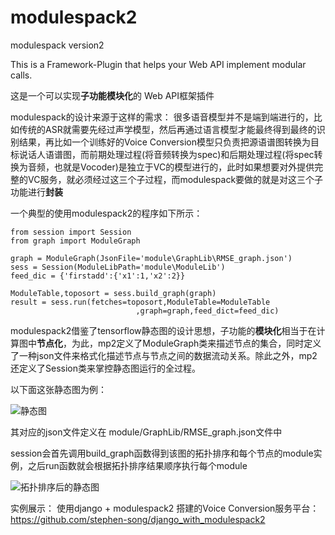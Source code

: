 # modulespack2
modulespack version2

This is a Framework-Plugin that helps your Web API implement modular calls.

这是一个可以实现**子功能模块化**的 Web API框架插件

modulespack的设计来源于这样的需求：
很多语音模型并不是端到端进行的，比如传统的ASR就需要先经过声学模型，然后再通过语言模型才能最终得到最终的识别结果，再比如一个训练好的Voice Conversion模型只负责把源语谱图转换为目标说话人语谱图，而前期处理过程(将音频转换为spec)和后期处理过程(将spec转换为音频，也就是Vocoder)是独立于VC的模型进行的，此时如果想要对外提供完整的VC服务，就必须经过这三个子过程，而modulespack要做的就是对这三个子功能进行**封装**

一个典型的使用modulespack2的程序如下所示：

	from session import Session
	from graph import ModuleGraph

	graph = ModuleGraph(JsonFile='module\GraphLib\RMSE_graph.json')
	sess = Session(ModuleLibPath='module\ModuleLib')
	feed_dic = {'firstadd':{'x1':1,'x2':2}}

	ModuleTable,toposort = sess.build_graph(graph)
	result = sess.run(fetches=toposort,ModuleTable=ModuleTable
                                ,graph=graph,feed_dict=feed_dic)


modulespack2借鉴了tensorflow静态图的设计思想，子功能的**模块化**相当于在计算图中**节点化**，为此，mp2定义了ModuleGraph类来描述节点的集合，同时定义了一种json文件来格式化描述节点与节点之间的数据流动关系。除此之外，mp2还定义了Session类来掌控静态图运行的全过程。

以下面这张静态图为例：

![静态图](https://img-blog.csdnimg.cn/20190315221020303.png)

其对应的json文件定义在 module/GraphLib/RMSE_graph.json文件中

session会首先调用build_graph函数得到该图的拓扑排序和每个节点的module实例，之后run函数就会根据拓扑排序结果顺序执行每个module

![拓扑排序后的静态图](https://img-blog.csdnimg.cn/20190315221322983.png)

实例展示：
使用django + modulespack2 搭建的Voice Conversion服务平台：https://github.com/stephen-song/django_with_modulespack2
